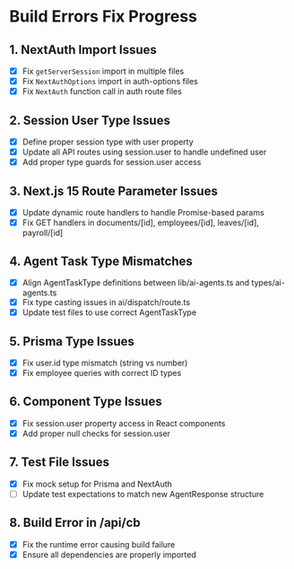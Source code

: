 # Build Errors Fix Progress

## 1. NextAuth Import Issues
- [x] Fix `getServerSession` import in multiple files
- [x] Fix `NextAuthOptions` import in auth-options files
- [x] Fix `NextAuth` function call in auth route files

## 2. Session User Type Issues
- [x] Define proper session type with user property
- [x] Update all API routes using session.user to handle undefined user
- [x] Add proper type guards for session.user access

## 3. Next.js 15 Route Parameter Issues
- [x] Update dynamic route handlers to handle Promise-based params
- [x] Fix GET handlers in documents/[id], employees/[id], leaves/[id], payroll/[id]

## 4. Agent Task Type Mismatches
- [x] Align AgentTaskType definitions between lib/ai-agents.ts and types/ai-agents.ts
- [x] Fix type casting issues in ai/dispatch/route.ts
- [x] Update test files to use correct AgentTaskType

## 5. Prisma Type Issues
- [x] Fix user.id type mismatch (string vs number)
- [x] Fix employee queries with correct ID types

## 6. Component Type Issues
- [x] Fix session.user property access in React components
- [x] Add proper null checks for session.user

## 7. Test File Issues
- [x] Fix mock setup for Prisma and NextAuth
- [ ] Update test expectations to match new AgentResponse structure

## 8. Build Error in /api/cb
- [x] Fix the runtime error causing build failure
- [x] Ensure all dependencies are properly imported
